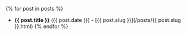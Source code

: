 {% for post in posts %}
- **{{ post.title }}** ({{ post.date }}) - [{{ post.slug }}](/posts/{{ post.slug }}.html)
{% endfor %}